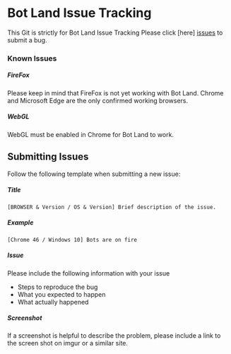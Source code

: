 # Bot Land Issue Tracking
This Git is strictly for Bot Land Issue Tracking
Please click [here] [issues] to submit a bug.

### Known Issues

##### FireFox
Please keep in mind that FireFox is not yet working with Bot Land. Chrome and Microsoft Edge are the only confirmed working browsers.

##### WebGL
WebGL must be enabled in Chrome for Bot Land to work.

## Submitting Issues
Follow the following template when submitting a new issue:

##### Title
```
[BROWSER & Version / OS & Version] Brief description of the issue.
```

##### Example
```
[Chrome 46 / Windows 10] Bots are on fire
```

##### Issue
Please include the following information with your issue
  - Steps to reproduce the bug
  - What you expected to happen
  - What actually happened

##### Screenshot
If a screenshot is helpful to describe the problem, please include a link to the screen shot on imgur or a similar site.

   [issues]: <https://github.com/voiddreamer/BotLandTracking/issues>
